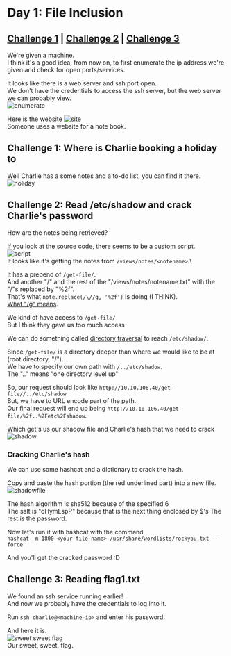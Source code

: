 # Day 1: File Inclusion

## [Challenge 1](#challenge-1-where-is-charlie-booking-a-holiday-to) | [Challenge 2](#challenge-2-read-/etc/shadow/-and-crack-charlies-password) | [Challenge 3](#challenge-3-reading-flag1.txt)

We're given a machine.\
I think it's a good idea, from now on, to first enumerate the ip address we're given and check for open ports/services.

It looks like there is a web server and ssh port open.\
We don't have the credentials to access the ssh server, but the web server we can probably view.\
![enumerate](https://i.imgur.com/wlvO9dk.png)

Here is the website
![site](https://i.imgur.com/IYX0eN9.png)\
Someone uses a website for a note book.

## Challenge 1: Where is Charlie booking a holiday to

Well Charlie has a some notes and a to-do list, you can find it there.\
![holiday](https://i.imgur.com/SCPRRVX.png)

## Challenge 2: Read /etc/shadow and crack Charlie's password

How are the notes being retrieved?

If you look at the source code, there seems to be a custom script.\
![script](https://i.imgur.com/no1yc4O.png)\
It looks like it's getting the notes from `/views/notes/<notename>`.\

It has a prepend of `/get-file/`.\
And another "/" and the rest of the "/views/notes/notename.txt" with the "/"s replaced by "%2f".\
That's what `note.replace(/\//g, '%2f')` is doing (I THINK).\
[What "/g" means](https://2ality.com/2013/08/regexp-g.html).

We kind of have access to `/get-file/`\
But I think they gave us too much access

We can do something called [directory traversal](https://www.acunetix.com/websitesecurity/directory-traversal/) to reach `/etc/shadow/`.

Since `/get-file/` is a directory deeper than where we would like to be at (root directory, "/").\
We have to specify our own path with `/../etc/shadow`.\
The ".." means "one directory level up"

So, our request should look like `http://10.10.106.40/get-file//../etc/shadow`\
But, we have to URL encode part of the path.\
Our final request will end up being `http://10.10.106.40/get-file/%2f..%2Fetc%2Fshadow`.

Which get's us our shadow file and Charlie's hash that we need to crack\
![shadow](https://i.imgur.com/gTVjVF4.png)

### Cracking Charlie's hash

We can use some hashcat and a dictionary to crack the hash.

Copy and paste the hash portion (the red underlined part) into a new file. 
![shadowfile](https://i.imgur.com/gTVjVF4.png)

The hash algorithm is sha512 because of the specified $6$\
The salt is "oHymLspP" because that is the next thing enclosed by $'s
The rest is the password.

Now let's run it with hashcat with the command\
`hashcat -m 1800 <your-file-name> /usr/share/wordlists/rockyou.txt --force`

And you'll get the cracked password :D

## Challenge 3: Reading flag1.txt

We found an ssh service running earlier!\
And now we probably have the credentials to log into it.

Run `ssh charlie@<machine-ip>` and enter his password.

And here it is.\
![sweet sweet flag](https://i.imgur.com/ZTjAVnI.png)\
Our sweet, sweet, flag.
